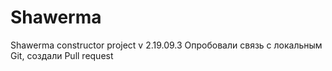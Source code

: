 # Shawerma
Shawerma constructor project
v 2.19.09.3
Опробовали связь с локальным Git, создали Pull request
